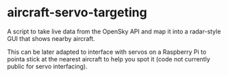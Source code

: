 # aircraft-servo-targeting

A script to take live data from the OpenSky API and map it into a radar-style GUI that shows nearby aircraft.

This can be later adapted to interface with servos on a Raspberry Pi to pointa stick at the nearest aircraft to help you spot it (code not currently public for servo interfacing).
